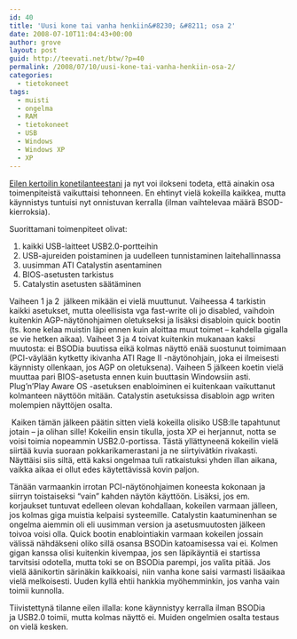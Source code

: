 ```yaml
---
id: 40
title: 'Uusi kone tai vanha henkiin&#8230; &#8211; osa 2'
date: 2008-07-10T11:04:43+00:00
author: grove
layout: post
guid: http://teevati.net/btw/?p=40
permalink: /2008/07/10/uusi-kone-tai-vanha-henkiin-osa-2/
categories:
  - tietokoneet
tags:
  - muisti
  - ongelma
  - RAM
  - tietokoneet
  - USB
  - Windows
  - Windows XP
  - XP
---
```

[Eilen kertoilin konetilanteestani](http://teevati.net/btw/?p=39 "Uusi kone tai vanha henkiin…") ja nyt voi ilokseni todeta, että ainakin osa toimenpiteistä vaikuttaisi tehonneen. En ehtinyt vielä kokeilla kaikkea, mutta käynnistys tuntuisi nyt onnistuvan kerralla (ilman vaihtelevaa määrä BSOD-kierroksia).

Suorittamani toimenpiteet olivat:

  1. kaikki USB-laitteet USB2.0-portteihin
  2. USB-ajureiden poistaminen ja uudelleen tunnistaminen laitehallinnassa
  3. uusimman ATI Catalystin asentaminen
  4. BIOS-asetusten tarkistus
  5. Catalystin asetusten säätäminen

Vaiheen 1 ja 2  jälkeen mikään ei vielä muuttunut. Vaiheessa 4 tarkistin kaikki asetukset, mutta oleellisista vga fast-write oli jo disabled, vaihdoin kuitenkin AGP-näytönohjaimen oletukseksi ja lisäksi disabloin quick bootin (ts. kone kelaa muistin läpi ennen kuin aloittaa muut toimet &#8211; kahdella gigalla se vie hetken aikaa). Vaiheet 3 ja 4 toivat kuitenkin mukanaan kaksi muutosta: ei BSODia buutissa eikä kolmas näyttö enää suostunut toimimaan (PCI-väylään kytketty ikivanha ATI Rage II -näytönohjain, joka ei ilmeisesti käynnisty ollenkaan, jos AGP on oletuksena). Vaiheen 5 jälkeen koetin vielä muuttaa pari BIOS-asetusta ennen kuin buuttasin Windowsiin asti. Plug&#8217;n&#8217;Play Aware OS -asetuksen enabloiminen ei kuitenkaan vaikuttanut kolmanteen näyttöön mitään. Catalystin asetuksissa disabloin agp writen molempien näyttöjen osalta.

 Kaiken tämän jälkeen päätin sitten vielä kokeilla olisiko USB:lle tapahtunut jotain &#8211; ja olihan sille! Kokeilin ensin tikulla, josta XP ei herjannut, notta se voisi toimia nopeammin USB2.0-portissa. Tästä yllättyneenä kokeilin vielä siirtää kuvia suoraan pokkarikamerastani ja ne siirtyivätkin rivakasti. Näyttäisi siis siltä, että kaksi ongelmaa tuli ratkaistuksi yhden illan aikana, vaikka aikaa ei ollut edes käytettävissä kovin paljon.

Tänään varmaankin irrotan PCI-näytönohjaimen koneesta kokonaan ja siirryn toistaiseksi &#8220;vain&#8221; kahden näytön käyttöön. Lisäksi, jos em. korjaukset tuntuvat edelleen olevan kohdallaan, kokeilen varmaan jälleen, jos kolmas giga muistia kelpaisi systeemille. Catalystin kaatuminenhan se ongelma aiemmin oli eli uusimman version ja asetusmuutosten jälkeen toivoa voisi olla. Quick bootin enablointiakin varmaan kokeilen jossain välissä nähdäkseni oliko sillä osansa BSODin katoamisessa vai ei. Kolmen gigan kanssa olisi kuitenkin kivempaa, jos sen läpikäyntiä ei startissa tarvitsisi odotella, mutta toki se on BSODia parempi, jos valita pitää. Jos vielä äänikortin särinäkin kaikkoaisi, niin vanha kone saisi varmasti lisäaikaa vielä melkoisesti. Uuden kyllä ehtii hankkia myöhemminkin, jos vanha vain toimii kunnolla.

Tiivistettynä tilanne eilen illalla: kone käynnistyy kerralla ilman BSODia ja USB2.0 toimii, mutta kolmas näyttö ei. Muiden ongelmien osalta testaus on vielä kesken.